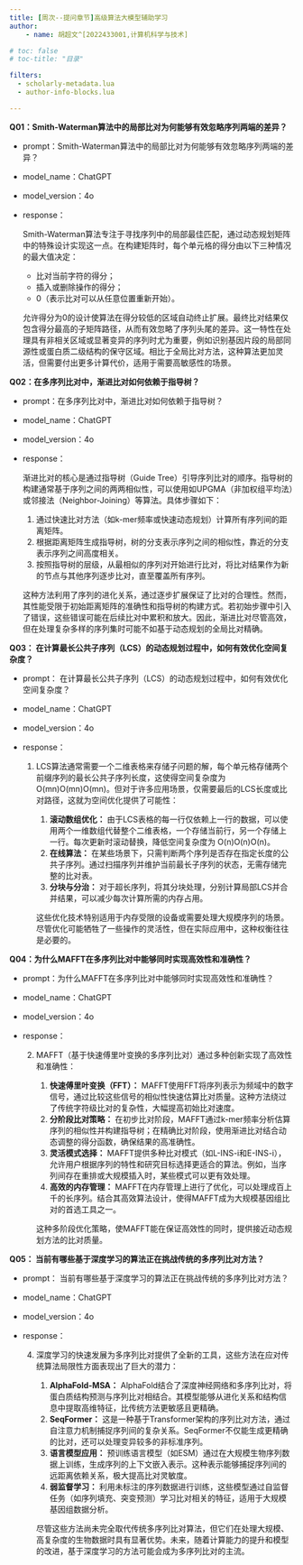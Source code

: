 ```yaml
---
title: [周次--提问章节]高级算法大模型辅助学习
author:
    - name: 胡超文^[2022433001,计算机科学与技术]

# toc: false
# toc-title: "目录"

filters:
  - scholarly-metadata.lua
  - author-info-blocks.lua

---
```


**Q01：Smith-Waterman算法中的局部比对为何能够有效忽略序列两端的差异？**

- prompt：Smith-Waterman算法中的局部比对为何能够有效忽略序列两端的差异？

- model_name：ChatGPT

- model_version：4o

- response：

  Smith-Waterman算法专注于寻找序列中的局部最佳匹配，通过动态规划矩阵中的特殊设计实现这一点。在构建矩阵时，每个单元格的得分由以下三种情况的最大值决定：

  - 比对当前字符的得分；
  - 插入或删除操作的得分；
  - 0（表示比对可以从任意位置重新开始）。
  
  允许得分为0的设计使算法在得分较低的区域自动终止扩展。最终比对结果仅包含得分最高的子矩阵路径，从而有效忽略了序列头尾的差异。这一特性在处理具有非相关区域或显著变异的序列时尤为重要，例如识别基因片段的局部同源性或蛋白质二级结构的保守区域。相比于全局比对方法，这种算法更加灵活，但需要付出更多计算代价，适用于需要高敏感性的场景。

**Q02：在多序列比对中，渐进比对如何依赖于指导树？**

- prompt：在多序列比对中，渐进比对如何依赖于指导树？

- model_name：ChatGPT

- model_version：4o

- response：

  渐进比对的核心是通过指导树（Guide Tree）引导序列比对的顺序。指导树的构建通常基于序列之间的两两相似性，可以使用如UPGMA（非加权组平均法）或邻接法（Neighbor-Joining）等算法。具体步骤如下：
  
  1. 通过快速比对方法（如k-mer频率或快速动态规划）计算所有序列间的距离矩阵。
  2. 根据距离矩阵生成指导树，树的分支表示序列之间的相似性，靠近的分支表示序列之间高度相关。
  3. 按照指导树的层级，从最相似的序列对开始进行比对，将比对结果作为新的节点与其他序列逐步比对，直至覆盖所有序列。
  
  这种方法利用了序列的进化关系，通过逐步扩展保证了比对的合理性。然而，其性能受限于初始距离矩阵的准确性和指导树的构建方式。若初始步骤中引入了错误，这些错误可能在后续比对中累积和放大。因此，渐进比对尽管高效，但在处理复杂多样的序列集时可能不如基于动态规划的全局比对精确。

**Q03： 在计算最长公共子序列（LCS）的动态规划过程中，如何有效优化空间复杂度？**

- prompt： 在计算最长公共子序列（LCS）的动态规划过程中，如何有效优化空间复杂度？

- model_name：ChatGPT

- model_version：4o

- response：

  1. LCS算法通常需要一个二维表格来存储子问题的解，每个单元格存储两个前缀序列的最长公共子序列长度，这使得空间复杂度为 O(mn)O(mn)O(mn)。但对于许多应用场景，仅需要最后的LCS长度或比对路径，这就为空间优化提供了可能性：

     1. **滚动数组优化：**
        由于LCS表格的每一行仅依赖上一行的数据，可以使用两个一维数组代替整个二维表格，一个存储当前行，另一个存储上一行。每次更新时滚动替换，降低空间复杂度为 O(n)O(n)O(n)。
     2. **在线算法：**
        在某些场景下，只需判断两个序列是否存在指定长度的公共子序列。通过扫描序列并维护当前最长子序列的状态，无需存储完整的比对表。
     3. **分块与分治：**
        对于超长序列，将其分块处理，分别计算局部LCS并合并结果，可以减少每次计算所需的内存占用。
  
     这些优化技术特别适用于内存受限的设备或需要处理大规模序列的场景。尽管优化可能牺牲了一些操作的灵活性，但在实际应用中，这种权衡往往是必要的。

**Q04：为什么MAFFT在多序列比对中能够同时实现高效性和准确性？**

- prompt：为什么MAFFT在多序列比对中能够同时实现高效性和准确性？

- model_name：ChatGPT

- model_version：4o

- response：

  2. MAFFT（基于快速傅里叶变换的多序列比对）通过多种创新实现了高效性和准确性：
     
     1. **快速傅里叶变换（FFT）：**
        MAFFT使用FFT将序列表示为频域中的数字信号，通过比较这些信号的相似性快速估算比对质量。这种方法绕过了传统字符级比对的复杂性，大幅提高初始比对速度。
     2. **分阶段比对策略：**
        在初步比对阶段，MAFFT通过k-mer频率分析估算序列的相似性并构建指导树；在精确比对阶段，使用渐进比对结合动态调整的得分函数，确保结果的高准确性。
     3. **灵活模式选择：**
        MAFFT提供多种比对模式（如L-INS-i和E-INS-i），允许用户根据序列的特性和研究目标选择更适合的算法。例如，当序列间存在重排或大规模插入时，某些模式可以更有效处理。
     4. **高效的内存管理：**
        MAFFT在内存管理上进行了优化，可以处理成百上千的长序列。结合其高效算法设计，使得MAFFT成为大规模基因组比对的首选工具之一。
     
     这种多阶段优化策略，使MAFFT能在保证高效性的同时，提供接近动态规划方法的比对质量。

**Q05： 当前有哪些基于深度学习的算法正在挑战传统的多序列比对方法？**

- prompt： 当前有哪些基于深度学习的算法正在挑战传统的多序列比对方法？

- model_name：ChatGPT

- model_version：4o

- response：

  4. 深度学习的快速发展为多序列比对提供了全新的工具，这些方法在应对传统算法局限性方面表现出了巨大的潜力：

     1. **AlphaFold-MSA：**
        AlphaFold结合了深度神经网络和多序列比对，将蛋白质结构预测与序列比对相结合。其模型能够从进化关系和结构信息中提取高维特征，比传统方法更敏感且更精确。
     2. **SeqFormer：**
        这是一种基于Transformer架构的序列比对方法，通过自注意力机制捕捉序列间的复杂关系。SeqFormer不仅能生成更精确的比对，还可以处理变异较多的非标准序列。
     3. **语言模型应用：**
        预训练语言模型（如ESM）通过在大规模生物序列数据上训练，生成序列的上下文嵌入表示。这种表示能够捕捉序列间的远距离依赖关系，极大提高比对灵敏度。
     4. **弱监督学习：**
        利用未标注的序列数据进行训练，这些模型通过自监督任务（如序列填充、突变预测）学习比对相关的特征，适用于大规模基因组数据分析。
     
     尽管这些方法尚未完全取代传统多序列比对算法，但它们在处理大规模、高复杂度的生物数据时具有显著优势。未来，随着计算能力的提升和模型的改进，基于深度学习的方法可能会成为多序列比对的主流。
